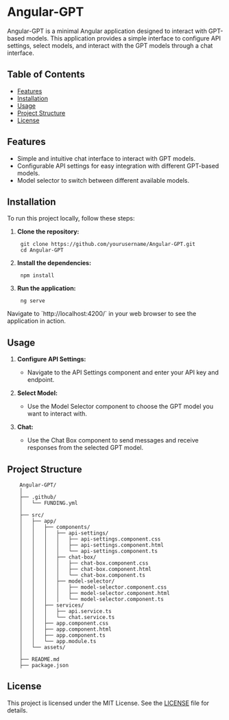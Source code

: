 
# Angular-GPT

Angular-GPT is a minimal Angular application designed to interact with GPT-based models. This application provides a simple interface to configure API settings, select models, and interact with the GPT models through a chat interface.

## Table of Contents
- [Features](#features)
- [Installation](#installation)
- [Usage](#usage)
- [Project Structure](#project-structure)
- [License](#license)

## Features
- Simple and intuitive chat interface to interact with GPT models.
- Configurable API settings for easy integration with different GPT-based models.
- Model selector to switch between different available models.

## Installation

To run this project locally, follow these steps:

1. **Clone the repository:**

        git clone https://github.com/yourusername/Angular-GPT.git
        cd Angular-GPT


2. **Install the dependencies:**

        npm install


3. **Run the application:**

        ng serve
   
 Navigate to \`http://localhost:4200/\` in your web browser to see the application in action.

## Usage

1. **Configure API Settings:**
    - Navigate to the API Settings component and enter your API key and endpoint.
    
2. **Select Model:**
    - Use the Model Selector component to choose the GPT model you want to interact with.

3. **Chat:**
    - Use the Chat Box component to send messages and receive responses from the selected GPT model.

## Project Structure


        Angular-GPT/
        │
        ├── .github/
        │   └── FUNDING.yml
        │
        ├── src/
        │   ├── app/
        │   │   ├── components/
        │   │   │   ├── api-settings/
        │   │   │   │   ├── api-settings.component.css
        │   │   │   │   ├── api-settings.component.html
        │   │   │   │   └── api-settings.component.ts
        │   │   │   ├── chat-box/
        │   │   │   │   ├── chat-box.component.css
        │   │   │   │   ├── chat-box.component.html
        │   │   │   │   └── chat-box.component.ts
        │   │   │   ├── model-selector/
        │   │   │   │   ├── model-selector.component.css
        │   │   │   │   ├── model-selector.component.html
        │   │   │   │   └── model-selector.component.ts
        │   │   ├── services/
        │   │   │   ├── api.service.ts
        │   │   │   └── chat.service.ts
        │   │   ├── app.component.css
        │   │   ├── app.component.html
        │   │   ├── app.component.ts
        │   │   └── app.module.ts
        │   └── assets/
        │
        ├── README.md
        ├── package.json



## License

This project is licensed under the MIT License. See the [LICENSE](LICENSE) file for details.
